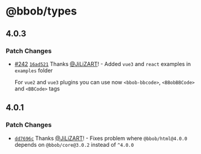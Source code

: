 # @bbob/types

## 4.0.3

### Patch Changes

- [#242](https://github.com/JiLiZART/BBob/pull/242) [`16ad521`](https://github.com/JiLiZART/BBob/commit/16ad5216dbdb58f15baa79a7f4596e6281043f5f) Thanks [@JiLiZART](https://github.com/JiLiZART)! - Added `vue3` and `react` examples in `examples` folder

  For `vue2` and `vue3` plugins you can use now `<bbob-bbcode>`, `<BBobBBCode>` and `<BBCode>` tags

## 4.0.1

### Patch Changes

- [`dd7696c`](https://github.com/JiLiZART/BBob/commit/dd7696ca4bc5122563d897048f46ca6a16f21de6) Thanks [@JiLiZART](https://github.com/JiLiZART)! - Fixes problem where `@bbob/html@4.0.0` depends on `@bbob/core@3.0.2` instead of `^4.0.0`
